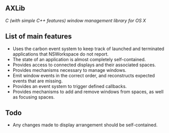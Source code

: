## AXLib

*C (with simple C++ features)  window management library for OS X*

## List of main features

 - Uses the carbon event system to keep track of launched and terminated applications that NSWorkspace do not report.
 - The state of an application is almost completely self-contained.
 - Provides access to connected displays and their associated spaces.
 - Provides mechanisms necessary to manage windows.
 - Emit window events in the correct order, and reconstructs expected events that are missing.
 - Provides an event system to trigger defined callbacks.
 - Provides mechanisms to add and remove windows from spaces, as well as focusing spaces.

## Todo

 - Any changes made to display arrangement should be self-contained.
